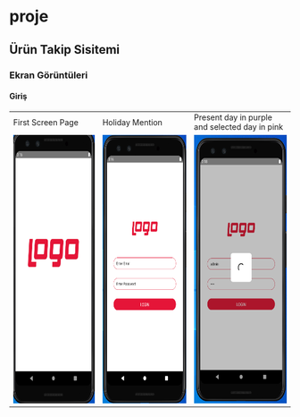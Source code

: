 # proje
## Ürün Takip Sisitemi
### Ekran Görüntüleri
#### Giriş 
<table>
  <tr>
    <td>First Screen Page</td>
     <td>Holiday Mention</td>
     <td>Present day in purple and selected day in pink</td>
  </tr>
  <tr>
    <td><img src="https://github.com/yunusemreayar/proje/blob/main/proje%20resimleri/1.PNG" width=270 height=480></td>
    <td><img src="https://github.com/yunusemreayar/proje/blob/main/proje%20resimleri/2.PNG" width=270 height=480></td>
    <td><img src="https://github.com/yunusemreayar/proje/blob/main/proje%20resimleri/3.PNG" width=270 height=480></td>
  </tr>
 </table>
